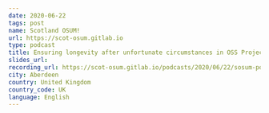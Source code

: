 ```yaml
---
date: 2020-06-22
tags: post
name: Scotland OSUM!
url: https://scot-osum.gitlab.io
type: podcast
title: Ensuring longevity after unfortunate circumstances in OSS Projects
slides_url:
recording_url: https://scot-osum.gitlab.io/podcasts/2020/06/22/sosum-podcast-s01-ep02.html
city: Aberdeen
country: United Kingdom
country_code: UK
language: English
---
```

